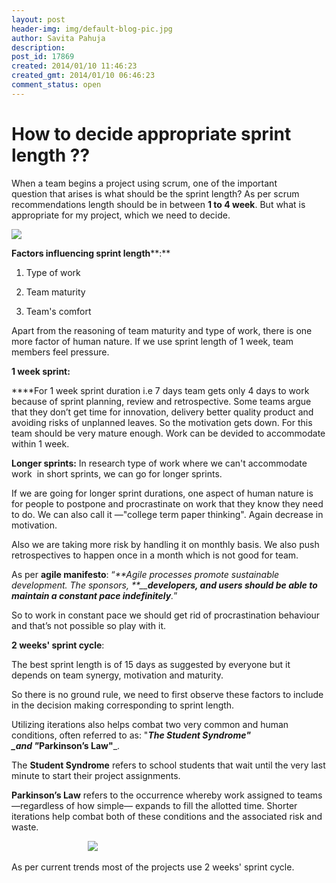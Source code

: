 ```yaml
---
layout: post
header-img: img/default-blog-pic.jpg
author: Savita Pahuja
description: 
post_id: 17869
created: 2014/01/10 11:46:23
created_gmt: 2014/01/10 06:46:23
comment_status: open
---
```


# How to decide appropriate sprint length ??

When a team begins a project using scrum, one of the important question that arises is what should be the sprint length? As per scrum recommendations length should be in between **1 to 4 week**. But what is appropriate for my project, which we need to decide.

![][1]

**Factors influencing sprint length****:**

1) Type of work

2) Team maturity

3) Team's comfort

Apart from the reasoning of team maturity and type of work, there is one more factor of human nature. If we use sprint length of 1 week, team members feel pressure.

**1 week sprint:**

****For 1 week sprint duration i.e 7 days team gets only 4 days to work because of sprint planning, review and retrospective. Some teams argue that they don’t get time for innovation, delivery better quality product and avoiding risks of unplanned leaves. So the motivation gets down. For this team should be very mature enough. Work can be devided to accommodate within 1 week.

**Longer sprints:** In research type of work where we can't accommodate work  in short sprints, we can go for longer sprints.

If we are going for longer sprint durations, one aspect of human nature is for people to postpone and procrastinate on work that they know they need to do. We can also call it ―"college term paper thinking". Again decrease in motivation.

Also we are taking more risk by handling it on monthly basis. We also push retrospectives to happen once in a month which is not good for team.

As per **agile manifesto**: “_**Agile processes promote sustainable development. The sponsors, **__**developers, and users should be able to maintain a constant pace indefinitely**._”

So to work in constant pace we should get rid of procrastination behaviour and that’s not possible so play with it.

**2 weeks' sprint cycle**:

The best sprint length is of 15 days as suggested by everyone but it depends on team synergy, motivation and maturity.

So there is no ground rule, we need to first observe these factors to include in the decision making corresponding to sprint length.

Utilizing iterations also helps combat two very common and human conditions, often referred to as: "_**The Student Syndrome" **_and** "**_**Parkinson’s Law"**_.

The **Student Syndrome** refers to school students that wait until the very last minute to start their project assignments.

**Parkinson’s Law** refers to the occurrence whereby work assigned to teams —regardless of how simple— expands to fill the allotted time. Shorter iterations help combat both of these conditions and the associated risk and waste.

                               ![][2]

As per current trends most of the projects use 2 weeks' sprint cycle.

   [1]: http://cdn.blog.3back.com/wp-content/uploads/2010/05/time-box-scrum.jpg
   [2]: https://lh5.googleusercontent.com/-R_Juehll_T4/TXO9B1mClZI/AAAAAAAAANY/UddCg5s0MP4/s1600/02_Sprint-Length.png